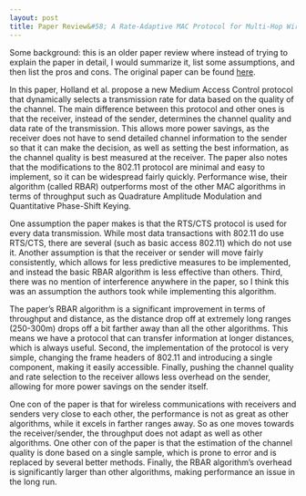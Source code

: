 ```yaml
---
layout: post
title: Paper Review&#58; A Rate-Adaptive MAC Protocol for Multi-Hop Wireless Networks
---
```


Some background: this is an older paper review where instead of trying to explain the paper in detail, I would summarize it, list some assumptions, and then list the pros and cons. The original paper can be found [here](http://web.cs.ucla.edu/classes/fall03/cs218/paper/p236-holland.pdf).

In this paper, Holland et al. propose a new Medium Access Control protocol that dynamically selects a transmission rate for data based on the quality of the channel. The main difference between this protocol and other ones is that the receiver, instead of the sender, determines the channel quality and data rate of the transmission. This allows more power savings, as the receiver does not have to send detailed channel information to the sender so that it can make the decision, as well as setting the best information, as the channel quality is best measured at the receiver. The paper also notes that the modifications to the 802.11 protocol are minimal and easy to implement, so it can be widespread fairly quickly. Performance wise, their algorithm (called RBAR) outperforms most of the other MAC algorithms in terms of throughput such as Quadrature Amplitude Modulation and Quantitative Phase-Shift Keying.

One assumption the paper makes is that the RTS/CTS protocol is used for every data transmission. While most data transactions with 802.11 do use RTS/CTS, there are several (such as basic access 802.11) which do not use it. Another assumption is that the receiver or sender will move fairly consistently, which allows for less predictive measures to be implemented, and instead the basic RBAR algorithm is less effective than others. Third, there was no mention of interference anywhere in the paper, so I think this was an assumption the authors took while implementing this algorithm.

The paper’s RBAR algorithm is a significant improvement in terms of throughput and distance, as the distance drop off at extremely long ranges (250-300m) drops off a bit farther away than all the other algorithms. This means we have a protocol that can transfer information at longer distances, which is always useful. Second, the implementation of the protocol is very simple, changing the frame headers of 802.11 and introducing a single component, making it easily accessible. Finally, pushing the channel quality and rate selection to the receiver allows less overhead on the sender, allowing for more power savings on the sender itself.

One con of the paper is that for wireless communications with receivers and senders very close to each other, the performance is not as great as other algorithms, while it excels in farther ranges away. So as one moves towards the receiver/sender, the throughput does not adapt as well as other algorithms. One other con of the paper is that the estimation of the channel quality is done based on a single sample, which is prone to error and is replaced by several better methods. Finally, the RBAR algorithm’s overhead is significantly larger than other algorithms, making performance an issue in the long run.
